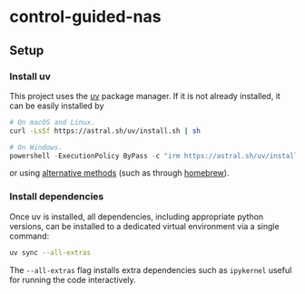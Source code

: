 # control-guided-nas

## Setup

### Install uv
This project uses the [uv](https://github.com/astral-sh/uv) package manager. If it is not already installed, it can be easily installed by
```bash
# On macOS and Linux.
curl -LsSf https://astral.sh/uv/install.sh | sh
```
```powershell
# On Windows.
powershell -ExecutionPolicy ByPass -c "irm https://astral.sh/uv/install.ps1 | iex"
```
or using [alternative methods](https://docs.astral.sh/uv/getting-started/installation/) (such as through [homebrew](https://brew.sh/)).

### Install dependencies
Once uv is installed, all dependencies, including appropriate python versions, can be installed to a dedicated virtual environment via a single command:
```bash
uv sync --all-extras
```
The `--all-extras` flag installs extra dependencies such as `ipykernel` useful for running the code interactively.
